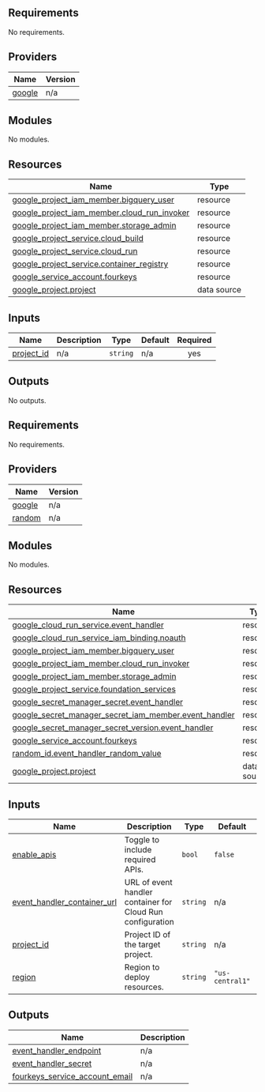 ## Requirements

No requirements.

## Providers

| Name | Version |
|------|---------|
| <a name="provider_google"></a> [google](#provider\_google) | n/a |

## Modules

No modules.

## Resources

| Name | Type |
|------|------|
| [google_project_iam_member.bigquery_user](https://registry.terraform.io/providers/hashicorp/google/latest/docs/resources/project_iam_member) | resource |
| [google_project_iam_member.cloud_run_invoker](https://registry.terraform.io/providers/hashicorp/google/latest/docs/resources/project_iam_member) | resource |
| [google_project_iam_member.storage_admin](https://registry.terraform.io/providers/hashicorp/google/latest/docs/resources/project_iam_member) | resource |
| [google_project_service.cloud_build](https://registry.terraform.io/providers/hashicorp/google/latest/docs/resources/project_service) | resource |
| [google_project_service.cloud_run](https://registry.terraform.io/providers/hashicorp/google/latest/docs/resources/project_service) | resource |
| [google_project_service.container_registry](https://registry.terraform.io/providers/hashicorp/google/latest/docs/resources/project_service) | resource |
| [google_service_account.fourkeys](https://registry.terraform.io/providers/hashicorp/google/latest/docs/resources/service_account) | resource |
| [google_project.project](https://registry.terraform.io/providers/hashicorp/google/latest/docs/data-sources/project) | data source |

## Inputs

| Name | Description | Type | Default | Required |
|------|-------------|------|---------|:--------:|
| <a name="input_project_id"></a> [project\_id](#input\_project\_id) | n/a | `string` | n/a | yes |

## Outputs

No outputs.

<!-- BEGIN_TF_DOCS -->
## Requirements

No requirements.

## Providers

| Name | Version |
|------|---------|
| <a name="provider_google"></a> [google](#provider\_google) | n/a |
| <a name="provider_random"></a> [random](#provider\_random) | n/a |

## Modules

No modules.

## Resources

| Name | Type |
|------|------|
| [google_cloud_run_service.event_handler](https://registry.terraform.io/providers/hashicorp/google/latest/docs/resources/cloud_run_service) | resource |
| [google_cloud_run_service_iam_binding.noauth](https://registry.terraform.io/providers/hashicorp/google/latest/docs/resources/cloud_run_service_iam_binding) | resource |
| [google_project_iam_member.bigquery_user](https://registry.terraform.io/providers/hashicorp/google/latest/docs/resources/project_iam_member) | resource |
| [google_project_iam_member.cloud_run_invoker](https://registry.terraform.io/providers/hashicorp/google/latest/docs/resources/project_iam_member) | resource |
| [google_project_iam_member.storage_admin](https://registry.terraform.io/providers/hashicorp/google/latest/docs/resources/project_iam_member) | resource |
| [google_project_service.foundation_services](https://registry.terraform.io/providers/hashicorp/google/latest/docs/resources/project_service) | resource |
| [google_secret_manager_secret.event_handler](https://registry.terraform.io/providers/hashicorp/google/latest/docs/resources/secret_manager_secret) | resource |
| [google_secret_manager_secret_iam_member.event_handler](https://registry.terraform.io/providers/hashicorp/google/latest/docs/resources/secret_manager_secret_iam_member) | resource |
| [google_secret_manager_secret_version.event_handler](https://registry.terraform.io/providers/hashicorp/google/latest/docs/resources/secret_manager_secret_version) | resource |
| [google_service_account.fourkeys](https://registry.terraform.io/providers/hashicorp/google/latest/docs/resources/service_account) | resource |
| [random_id.event_handler_random_value](https://registry.terraform.io/providers/hashicorp/random/latest/docs/resources/id) | resource |
| [google_project.project](https://registry.terraform.io/providers/hashicorp/google/latest/docs/data-sources/project) | data source |

## Inputs

| Name | Description | Type | Default | Required |
|------|-------------|------|---------|:--------:|
| <a name="input_enable_apis"></a> [enable\_apis](#input\_enable\_apis) | Toggle to include required APIs. | `bool` | `false` | no |
| <a name="input_event_handler_container_url"></a> [event\_handler\_container\_url](#input\_event\_handler\_container\_url) | URL of event handler container for Cloud Run configuration | `string` | n/a | yes |
| <a name="input_project_id"></a> [project\_id](#input\_project\_id) | Project ID of the target project. | `string` | n/a | yes |
| <a name="input_region"></a> [region](#input\_region) | Region to deploy resources. | `string` | `"us-central1"` | no |

## Outputs

| Name | Description |
|------|-------------|
| <a name="output_event_handler_endpoint"></a> [event\_handler\_endpoint](#output\_event\_handler\_endpoint) | n/a |
| <a name="output_event_handler_secret"></a> [event\_handler\_secret](#output\_event\_handler\_secret) | n/a |
| <a name="output_fourkeys_service_account_email"></a> [fourkeys\_service\_account\_email](#output\_fourkeys\_service\_account\_email) | n/a |
<!-- END_TF_DOCS -->